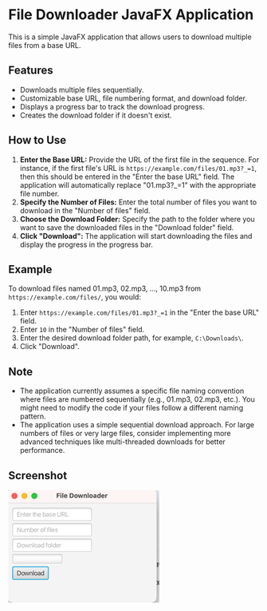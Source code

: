 # File Downloader JavaFX Application

This is a simple JavaFX application that allows users to download multiple files from a base URL. 

## Features

* Downloads multiple files sequentially.
* Customizable base URL, file numbering format, and download folder.
* Displays a progress bar to track the download progress.
* Creates the download folder if it doesn't exist.


## How to Use

1. **Enter the Base URL:** 
   Provide the URL of the first file in the sequence. For instance, if the first file's URL is `https://example.com/files/01.mp3?_=1`, then this should be entered in the "Enter the base URL" field. The application will automatically replace "01.mp3?_=1" with the appropriate file number. 
2. **Specify the Number of Files:** 
   Enter the total number of files you want to download in the "Number of files" field.
3. **Choose the Download Folder:** 
   Specify the path to the folder where you want to save the downloaded files in the "Download folder" field.
4. **Click "Download":**
   The application will start downloading the files and display the progress in the progress bar.

## Example

To download files named 01.mp3, 02.mp3, ..., 10.mp3 from `https://example.com/files/`, you would:

1. Enter `https://example.com/files/01.mp3?_=1` in the "Enter the base URL" field.
2. Enter `10` in the "Number of files" field.
3. Enter the desired download folder path, for example, `C:\Downloads\`.
4. Click "Download".

## Note

* The application currently assumes a specific file naming convention where files are numbered sequentially (e.g., 01.mp3, 02.mp3, etc.). You might need to modify the code if your files follow a different naming pattern.
* The application uses a simple sequential download approach. For large numbers of files or very large files, consider implementing more advanced techniques like multi-threaded downloads for better performance.

## Screenshot

![File Downloader Application Screenshot](screenshot.png) 

